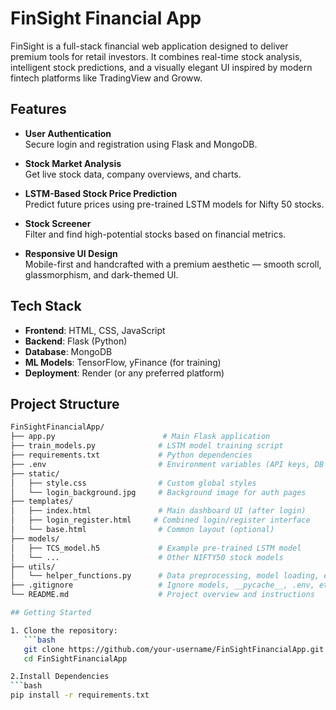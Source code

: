 # FinSight Financial App

FinSight is a full-stack financial web application designed to deliver premium tools for retail investors. It combines real-time stock analysis, intelligent stock predictions, and a visually elegant UI inspired by modern fintech platforms like TradingView and Groww.

## Features

- **User Authentication**  
  Secure login and registration using Flask and MongoDB.

- **Stock Market Analysis**  
  Get live stock data, company overviews, and charts.

- **LSTM-Based Stock Price Prediction**  
  Predict future prices using pre-trained LSTM models for Nifty 50 stocks.

- **Stock Screener**  
  Filter and find high-potential stocks based on financial metrics.

- **Responsive UI Design**  
  Mobile-first and handcrafted with a premium aesthetic — smooth scroll, glassmorphism, and dark-themed UI.

## Tech Stack

- **Frontend**: HTML, CSS, JavaScript  
- **Backend**: Flask (Python)  
- **Database**: MongoDB  
- **ML Models**: TensorFlow, yFinance (for training)  
- **Deployment**: Render (or any preferred platform)

## Project Structure
```bash
FinSightFinancialApp/
├── app.py                        # Main Flask application
├── train_models.py              # LSTM model training script
├── requirements.txt             # Python dependencies
├── .env                         # Environment variables (API keys, DB URIs)
├── static/
│   ├── style.css                # Custom global styles
│   └── login_background.jpg     # Background image for auth pages
├── templates/
│   ├── index.html               # Main dashboard UI (after login)
│   ├── login_register.html     # Combined login/register interface
│   └── base.html                # Common layout (optional)
├── models/
│   ├── TCS_model.h5             # Example pre-trained LSTM model
│   └── ...                      # Other NIFTY50 stock models
├── utils/
│   └── helper_functions.py      # Data preprocessing, model loading, etc.
├── .gitignore                   # Ignore models, __pycache__, .env, etc.
└── README.md                    # Project overview and instructions

## Getting Started

1. Clone the repository:
   ```bash
   git clone https://github.com/your-username/FinSightFinancialApp.git
   cd FinSightFinancialApp

2.Install Dependencies 
```bash
pip install -r requirements.txt

